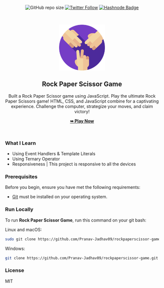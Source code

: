 <div align="center">

![GitHub repo size](https://img.shields.io/github/repo-size/Pranav-Jadhav09/rockpaperscissor-game)
[![Twitter Follow](https://img.shields.io/twitter/follow/Pranav_Jadhav09?style=social)](https://twitter.com/Pranav_Jadhav09)
[![Hashnode Badge](https://img.shields.io/badge/Read_What_I_learn-2962FF?style=social&logo=hashnode&logoColor=blue)](https://thejrpranav09.hashnode.dev/javascript-game-dive-into-the-number-nest-game)

<br />
<br />

<img src="./assets/images/favicon-512.png" style="width: 150px">

<h2 align="center">Rock Paper Scissor Game</h2>
Built a Rock Paper Scissor game using JavaScript.
Play the ultimate Rock Paper Scissors game! HTML, CSS, and JavaScript combine for a captivating experience. Challenge the computer, strategize your moves, and claim victory!

<a href="https://rockpaperscissor-jrpranav.netlify.app/"><strong>➥ Play Now</strong></a>

</div>

<br />

### What I Learn

- Using Event Handlers & Template Literals
- Using Ternary Operator
- Responsiveness | This project is responsive to all the devices

### Prerequisites

Before you begin, ensure you have met the following requirements:

- [Git](https://git-scm.com/downloads "Download Git") must be installed on your operating system.

### Run Locally

To run **Rock Paper Scissor Game**, run this command on your git bash:

Linux and macOS:

```bash
sudo git clone https://github.com/Pranav-Jadhav09/rockpaperscissor-gamee.git
```

Windows:

```bash
git clone https://github.com/Pranav-Jadhav09/rockpaperscissor-game.git
```

### License

MIT
